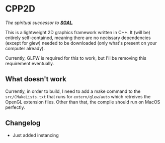 # CPP2D
*The spiritual successor to [**SGAL**](https://www.github.com/maxortner01/SGAL).*

This is a lightweight 2D graphics framework written in C++. It (will be) entirely self-contained, meaning there are no necissary dependencies (except for glew) needed to be downloaded (only what's present on your computer already).

Currently, GLFW is required for this to work, but I'll be removing this requirement eventually.

## What doesn't work
Currently, in order to build, I need to add a make command to the `src/CMakeLists.txt` that runs for `extern/glew/auto` which retreives the OpenGL extension files. Other than that, the compile should run on MacOS perfectly.

## Changelog
- Just added instancing